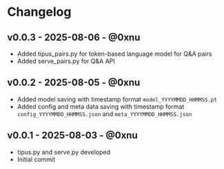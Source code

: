 # Changelog

## v0.0.3 - 2025-08-06 - @0xnu
- Added tipus_pairs.py for token-based language model for Q&A pairs
- Added serve_pairs.py for Q&A API

## v0.0.2 - 2025-08-05 - @0xnu
- Added model saving with timestamp format `model_YYYYMMDD_HHMMSS.pt`
- Added config and meta data saving with timestamp format `config_YYYYMMDD_HHMMSS.json` and `meta_YYYYMMDD_HHMMSS.json`

## v0.0.1 - 2025-08-03 - @0xnu
* tipus.py and serve.py developed
* Initial commit